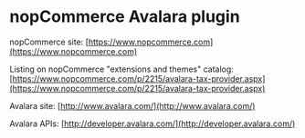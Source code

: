 nopCommerce Avalara plugin
===========

nopCommerce site: [https://www.nopcommerce.com](https://www.nopcommerce.com)

Listing on nopCommerce "extensions and themes" catalog: [https://www.nopcommerce.com/p/2215/avalara-tax-provider.aspx](https://www.nopcommerce.com/p/2215/avalara-tax-provider.aspx)



Avalara site: [http://www.avalara.com/](http://www.avalara.com/)

Avalara APIs: [http://developer.avalara.com/](http://developer.avalara.com/)
